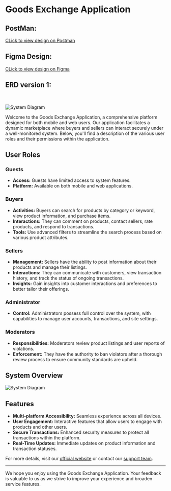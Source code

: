 # Goods Exchange Application

## PostMan:

  [CLick to view design on Postman](https://app.getpostman.com/join-team?invite_code=52312c6894ce26aea77a9b32891e769f&target_code=33438a84316a18c930b479635611d43b)



## Figma Design:

  [CLick to view design on Figma]()


## ERD version 1: 
<br>

![System Diagram](https://github.com/UTH-group/Goods_Exchange_Application/blob/main/model_picture_1.png?raw=true)

Welcome to the Goods Exchange Application, a comprehensive platform designed for both mobile and web users. Our application facilitates a dynamic marketplace where buyers and sellers can interact securely under a well-monitored system. Below, you'll find a description of the various user roles and their permissions within the application.

## User Roles

### Guests
- **Access:** Guests have limited access to system features.
- **Platform:** Available on both mobile and web applications.

### Buyers
- **Activities:** Buyers can search for products by category or keyword, view product information, and purchase items.
- **Interactions:** They can comment on products, contact sellers, rate products, and respond to transactions.
- **Tools:** Use advanced filters to streamline the search process based on various product attributes.

### Sellers
- **Management:** Sellers have the ability to post information about their products and manage their listings.
- **Interactions:** They can communicate with customers, view transaction history, and track the status of ongoing transactions.
- **Insights:** Gain insights into customer interactions and preferences to better tailor their offerings.

### Administrator
- **Control:** Administrators possess full control over the system, with capabilities to manage user accounts, transactions, and site settings.

### Moderators
- **Responsibilities:** Moderators review product listings and user reports of violations.
- **Enforcement:** They have the authority to ban violators after a thorough review process to ensure community standards are upheld.

## System Overview

![System Diagram](https://github.com/user-attachments/assets/5001e974-8f82-4239-83b7-c943fd74aacf)

## Features

- **Multi-platform Accessibility:** Seamless experience across all devices.
- **User Engagement:** Interactive features that allow users to engage with products and other users.
- **Secure Transactions:** Enhanced security measures to protect all transactions within the platform.
- **Real-Time Updates:** Immediate updates on product information and transaction statuses.

For more details, visit our [official website](#) or contact our [support team](#).

---

We hope you enjoy using the Goods Exchange Application. Your feedback is valuable to us as we strive to improve your experience and broaden service features.
